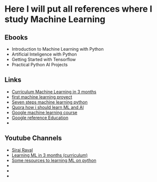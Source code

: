 # Here I will put all references where I study Machine Learning


## Ebooks
- Introduction to Machine Learning with Python
- Artificial Inteligence with Python
- Getting Started with Tensorflow
- Practical Python AI Projects


## Links
- [Curriculum Machine Learning in 3 months](https://github.com/llSourcell/Learn_Machine_Learning_in_3_Months)
- [first machine learning proyect](https://machinelearningmastery.com/machine-learning-in-python-step-by-step/)
- [Seven steps machine learning python](https://www.kdnuggets.com/2015/11/seven-steps-machine-learning-python.html)
- [Quora how i should learn ML and AI](https://www.quora.com/How-should-I-learn-Python-for-machine-learning-and-artificial-intelligence)
- [Google machine learning course](https://developers.google.com/machine-learning/crash-course/ml-intro)
- [Google reference Education](https://ai.google/education/)
- []()

## Youtube Channels
- [Siraj Raval](https://www.youtube.com/channel/UCWN3xxRkmTPmbKwht9FuE5A)
- [Learning ML in 3 months (curriculum)](https://www.youtube.com/watch?v=Cr6VqTRO1v0)
- [Some resources to learning ML on python](https://www.youtube.com/watch?v=itzmu0l93wM)
- []()
- []()
- []()

